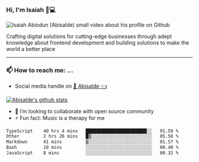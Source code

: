 ### Hi, I'm Isaiah 🌻💻

<img src="https://res.cloudinary.com/abisalde/image/upload/c_scale,h_311,w_816/v1616039512/Abisalde_github.gif" alt="Isaiah Abiodun (Abisalde) small video about his profile on Github">

Crafting digital solutions for cutting-edge businesses through adept knowledge about frontend development and building solutions to make the world a better place
<hr>

### 📫 How to reach me: ...
- Social media handle on <a href="https://twitter.com/abisalde">🔔  Abisalde   👈</a>


[![Abisalde's github stats](https://github-readme-stats.vercel.app/api?username=abisalde)](https://github.com/abisalde/github-readme-stats)

- 👯 I’m looking to collaborate with open source community
- ⚡ Fun fact: Music is a therapy for me


<!--
**abisalde/Abisalde** is a ✨ _special_ ✨ repository because its `README.md` (this file) appears on your GitHub profile.

Here are some ideas to get you started:


- 👯 I’m looking to collaborate with open source community
- 🤔 I’m looking for help with ...
- 💬 Ask me about ...
- 📫 How to reach me: ...
- 😄 Pronouns: ...
- ⚡ Fun fact: ...
-->

<!--START_SECTION:waka-->

```txt
TypeScript    40 hrs 4 mins   ███████████████████████░░   91.59 %
Other         2 hrs 26 mins   █▒░░░░░░░░░░░░░░░░░░░░░░░   05.58 %
Markdown      41 mins         ▒░░░░░░░░░░░░░░░░░░░░░░░░   01.57 %
Bash          10 mins         ░░░░░░░░░░░░░░░░░░░░░░░░░   00.40 %
JavaScript    8 mins          ░░░░░░░░░░░░░░░░░░░░░░░░░   00.32 %
```

<!--END_SECTION:waka-->

